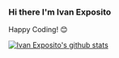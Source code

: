 ### Hi there I'm Ivan Exposito
Happy Coding! 😊





[![Ivan Exposito's github stats](https://github-readme-stats.vercel.app/api?username=byjokese&count_private=true&show_icons=true)](https://github.com/anuraghazra/github-readme-stats)
